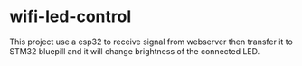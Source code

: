 # wifi-led-control
This project use a esp32 to receive signal from webserver then transfer it to STM32 bluepill and it will change brightness of the connected LED.
